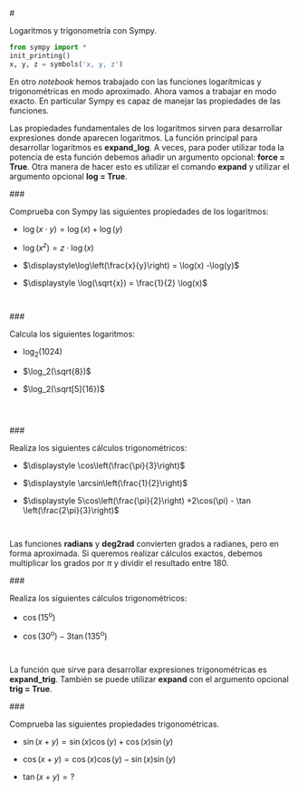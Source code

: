 #<div class="alert alert-success">Logaritmos y trigonometría con Sympy.</div>


```python
from sympy import *
init_printing()
x, y, z = symbols('x, y, z')
```

En otro *notebook* hemos trabajado con las funciones logarítmicas y trigonométricas en modo aproximado. Ahora vamos a trabajar en modo exacto. En particular Sympy es capaz de manejar las propiedades de las funciones.

Las propiedades fundamentales de los logaritmos sirven para desarrollar expresiones donde aparecen logaritmos. La función principal para desarrollar logaritmos es **expand_log**. A veces, para poder utilizar toda la potencia de esta función debemos añadir un argumento opcional: **force = True**. Otra manera de hacer esto es utilizar el comando **expand** y utilizar el argumento opcional **log = True**.

###<div class="alert alert-warnig">Comprueba con Sympy las siguientes propiedades de los logaritmos:</div>


* $\log(x \cdot y) = \log(x) + \log(y)$


* $\log(x^z) = z\cdot \log(x)$


* $\displaystyle\log\left(\frac{x}{y}\right) = \log(x) -\log(y)$


* $\displaystyle \log(\sqrt{x}) = \frac{1}{2} \log(x)$


```python

```


```python

```

###<div class="alert alert-warnig">Calcula los siguientes logaritmos:</div>


* $\log_2(1024)$


* $\log_2(\sqrt{8})$


* $\log_2(\sqrt[5]{16})$


```python

```


```python

```


```python

```

###<div class="alert alert-warnig">Realiza los siguientes cálculos trigonométricos:</div>


* $\displaystyle \cos\left(\frac{\pi}{3}\right)$


* $\displaystyle \arcsin\left(\frac{1}{2}\right)$


* $\displaystyle 5\cos\left(\frac{\pi}{2}\right) +2\cos(\pi) -  \tan \left(\frac{2\pi}{3}\right)$


```python

```


```python

```

Las funciones **radians** y **deg2rad** convierten grados a radianes, pero en forma aproximada. Si queremos realizar cálculos exactos, debemos multiplicar los grados por $\pi$ y dividir el resultado entre $180$.

###<div class="alert alert-warnig">Realiza los siguientes cálculos trigonométricos:</div>


* $\cos(15^\mathrm{o})$


* $\cos(30^\mathrm{o}) -3\tan(135^\mathrm{o})$


```python

```


```python

```

La función que sirve para desarrollar expresiones trigonométricas es **expand_trig**. También se puede utilizar **expand** con el argumento opcional **trig = True**.

###<div class="alert alert-warnig">Comprueba las siguientes propiedades trigonométricas.</div>


* $\sin(x+y)=\sin(x)\cos(y)+\cos(x)\sin(y)$


* $\cos(x+y) = \cos(x)\cos(y)-\sin(x)\sin(y)$


* $\tan(x+y) = ?$


```python

```


```python

```


```python

```


```python

```


```python

```


```python

```
